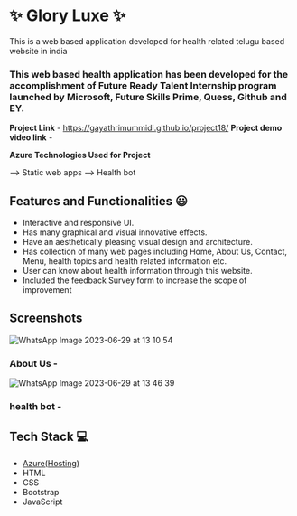 # ✨ Glory Luxe ✨ 

This is a web based application developed for health related telugu based website in india

### This web based health application has been developed for the accomplishment of Future Ready Talent Internship program launched by Microsoft, Future Skills Prime, Quess, Github and EY.


**Project Link** - https://gayathrimummidi.github.io/project18/
**Project demo video link** -

**Azure Technologies Used for Project**

--> Static web apps
-->   Health bot

## Features and Functionalities 😃

- Interactive and responsive UI.
- Has many graphical and visual innovative effects.
- Have an aesthetically pleasing visual design and architecture.
- Has collection of many web pages including Home, About Us, Contact, Menu, health topics and health related information etc.
- User can know about health information through this website.
- Included the feedback Survey form to increase the scope of improvement 

## Screenshots

 


![WhatsApp Image 2023-06-29 at 13 10 54](https://github.com/gayathrimummidi/project18/assets/109512103/a0ff480f-d72c-44a6-a833-26c2774080fd)

   

### About Us -



![WhatsApp Image 2023-06-29 at 13 46 39](https://github.com/gayathrimummidi/project18/assets/109512103/0e4a1ebe-1fc3-4d55-8a89-6b7fe2b66e31)


### health bot -





## Tech Stack 💻

- [Azure(Hosting)](https://azure.microsoft.com/en-in/features/azure-portal/)
- HTML
- CSS
- Bootstrap
- JavaScript

